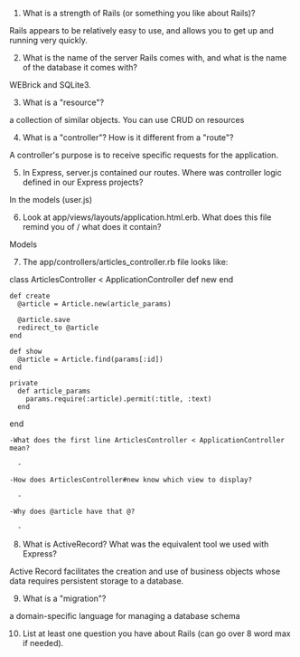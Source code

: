 1) What is a strength of Rails (or something you like about Rails)?

  Rails appears to be relatively easy to use, and allows you to get up and running very quickly.

2) What is the name of the server Rails comes with, and what is the name of the database it comes with?
  
  WEBrick and SQLite3.

3) What is a "resource"?

  a collection of similar objects.  You can use CRUD on resources

4) What is a "controller"? How is it different from a "route"?
  
  A controller's purpose is to receive specific requests for the application.

5) In Express, server.js contained our routes. Where was controller logic defined in our Express projects?

  In the models (user.js)
  

6) Look at app/views/layouts/application.html.erb. What does this file remind you of / what does it contain?

  Models

7) The app/controllers/articles_controller.rb file looks like:



class ArticlesController < ApplicationController
    def new
    end

    def create
      @article = Article.new(article_params)

      @article.save
      redirect_to @article
    end

    def show
      @article = Article.find(params[:id])
    end

    private
      def article_params
        params.require(:article).permit(:title, :text)
      end
end

    -What does the first line ArticlesController < ApplicationController mean?

      -

    -How does ArticlesController#new know which view to display?

      -

    -Why does @article have that @?

      -

8) What is ActiveRecord? What was the equivalent tool we used with Express?

  Active Record facilitates the creation and use of business objects whose data requires persistent storage to a database.

9) What is a "migration"?

  a domain-specific language for managing a database schema

10) List at least one question you have about Rails (can go over 8 word max if needed).
  


